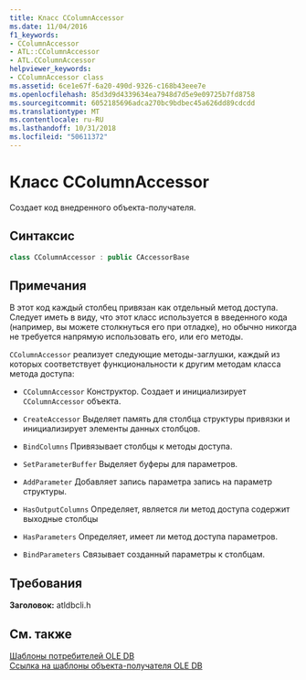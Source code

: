 ```yaml
---
title: Класс CColumnAccessor
ms.date: 11/04/2016
f1_keywords:
- CColumnAccessor
- ATL::CColumnAccessor
- ATL.CColumnAccessor
helpviewer_keywords:
- CColumnAccessor class
ms.assetid: 6ce1e67f-6a20-490d-9326-c168b43eee7e
ms.openlocfilehash: 85d3d9d4339634ea7948d7d5e9e09725b7fd8758
ms.sourcegitcommit: 6052185696adca270bc9bdbec45a626dd89cdcdd
ms.translationtype: MT
ms.contentlocale: ru-RU
ms.lasthandoff: 10/31/2018
ms.locfileid: "50611372"
---
```

# <a name="ccolumnaccessor-class"></a>Класс CColumnAccessor

Создает код внедренного объекта-получателя.

## <a name="syntax"></a>Синтаксис

```cpp
class CColumnAccessor : public CAccessorBase
```

## <a name="remarks"></a>Примечания

В этот код каждый столбец привязан как отдельный метод доступа. Следует иметь в виду, что этот класс используется в введенного кода (например, вы можете столкнуться его при отладке), но обычно никогда не требуется напрямую использовать его, или его методы.

`CColumnAccessor` реализует следующие методы-заглушки, каждый из которых соответствует функциональности к другим методам класса метода доступа:

- `CColumnAccessor` Конструктор. Создает и инициализирует `CColumnAccessor` объекта.

- `CreateAccessor` Выделяет память для столбца структуры привязки и инициализирует элементы данных столбцов.

- `BindColumns` Привязывает столбцы к методы доступа.

- `SetParameterBuffer` Выделяет буферы для параметров.

- `AddParameter` Добавляет запись параметра запись на параметр структуры.

- `HasOutputColumns` Определяет, является ли метод доступа содержит выходные столбцы

- `HasParameters` Определяет, имеет ли метод доступа параметров.

- `BindParameters` Связывает созданный параметры к столбцам.

## <a name="requirements"></a>Требования

**Заголовок:** atldbcli.h

## <a name="see-also"></a>См. также

[Шаблоны потребителей OLE DB](../../data/oledb/ole-db-consumer-templates-cpp.md)<br/>
[Ссылка на шаблоны объекта-получателя OLE DB](../../data/oledb/ole-db-consumer-templates-reference.md)